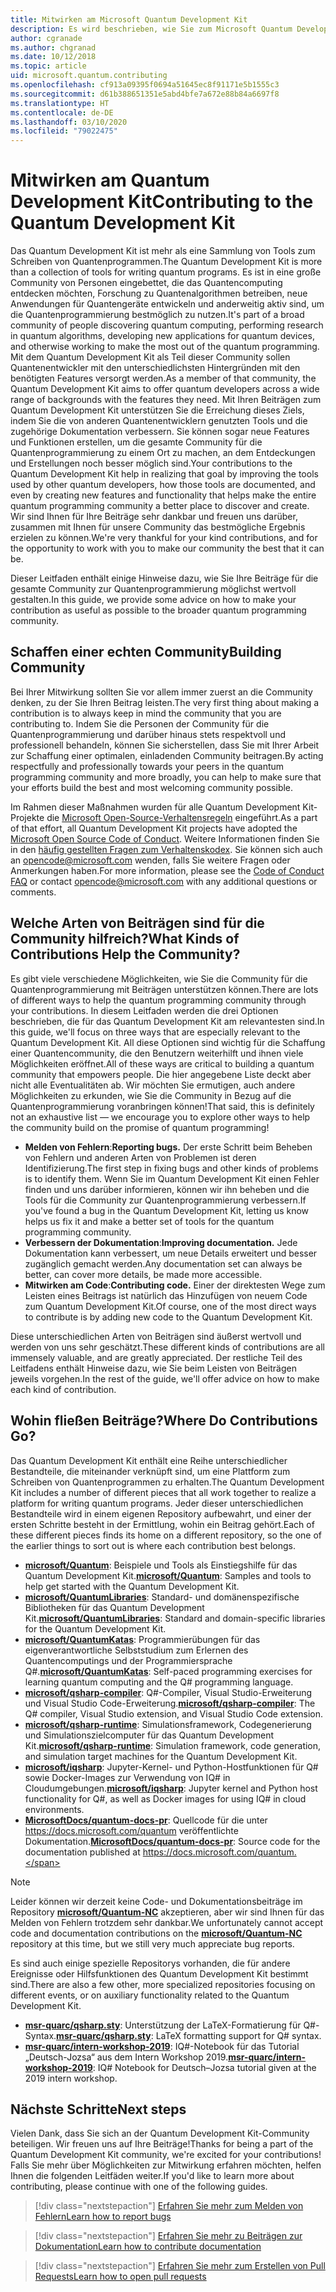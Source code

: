 ```yaml
---
title: Mitwirken am Microsoft Quantum Development Kit
description: Es wird beschrieben, wie Sie zum Microsoft Quantum Development Kit und zur Quantum-Entwicklercommunity beitragen können.
author: cgranade
ms.author: chgranad
ms.date: 10/12/2018
ms.topic: article
uid: microsoft.quantum.contributing
ms.openlocfilehash: cf913a09395f0694a51645ec8f91171e5b1555c3
ms.sourcegitcommit: d61b388651351e5abd4bfe7a672e88b84a6697f8
ms.translationtype: HT
ms.contentlocale: de-DE
ms.lasthandoff: 03/10/2020
ms.locfileid: "79022475"
---
```

# <a name="contributing-to-the-quantum-development-kit"></a><span data-ttu-id="fa4c0-103">Mitwirken am Quantum Development Kit</span><span class="sxs-lookup"><span data-stu-id="fa4c0-103">Contributing to the Quantum Development Kit</span></span>

<span data-ttu-id="fa4c0-104">Das Quantum Development Kit ist mehr als eine Sammlung von Tools zum Schreiben von Quantenprogrammen.</span><span class="sxs-lookup"><span data-stu-id="fa4c0-104">The Quantum Development Kit is more than a collection of tools for writing quantum programs.</span></span>
<span data-ttu-id="fa4c0-105">Es ist in eine große Community von Personen eingebettet, die das Quantencomputing entdecken möchten, Forschung zu Quantenalgorithmen betreiben, neue Anwendungen für Quantengeräte entwickeln und anderweitig aktiv sind, um die Quantenprogrammierung bestmöglich zu nutzen.</span><span class="sxs-lookup"><span data-stu-id="fa4c0-105">It's part of a broad community of people discovering quantum computing, performing research in quantum algorithms, developing new applications for quantum devices, and otherwise working to make the most out of the quantum programming.</span></span>
<span data-ttu-id="fa4c0-106">Mit dem Quantum Development Kit als Teil dieser Community sollen Quantenentwickler mit den unterschiedlichsten Hintergründen mit den benötigten Features versorgt werden.</span><span class="sxs-lookup"><span data-stu-id="fa4c0-106">As a member of that community, the Quantum Development Kit aims to offer quantum developers across a wide range of backgrounds with the features they need.</span></span>
<span data-ttu-id="fa4c0-107">Mit Ihren Beiträgen zum Quantum Development Kit unterstützen Sie die Erreichung dieses Ziels, indem Sie die von anderen Quantenentwicklern genutzten Tools und die zugehörige Dokumentation verbessern. Sie können sogar neue Features und Funktionen erstellen, um die gesamte Community für die Quantenprogrammierung zu einem Ort zu machen, an dem Entdeckungen und Erstellungen noch besser möglich sind.</span><span class="sxs-lookup"><span data-stu-id="fa4c0-107">Your contributions to the Quantum Development Kit help in realizing that goal by improving the tools used by other quantum developers, how those tools are documented, and even by creating new features and functionality that helps make the entire quantum programming community a better place to discover and create.</span></span>
<span data-ttu-id="fa4c0-108">Wir sind Ihnen für Ihre Beiträge sehr dankbar und freuen uns darüber, zusammen mit Ihnen für unsere Community das bestmögliche Ergebnis erzielen zu können.</span><span class="sxs-lookup"><span data-stu-id="fa4c0-108">We're very thankful for your kind contributions, and for the opportunity to work with you to make our community the best that it can be.</span></span>

<span data-ttu-id="fa4c0-109">Dieser Leitfaden enthält einige Hinweise dazu, wie Sie Ihre Beiträge für die gesamte Community zur Quantenprogrammierung möglichst wertvoll gestalten.</span><span class="sxs-lookup"><span data-stu-id="fa4c0-109">In this guide, we provide some advice on how to make your contribution as useful as possible to the broader quantum programming community.</span></span>

## <a name="building-community"></a><span data-ttu-id="fa4c0-110">Schaffen einer echten Community</span><span class="sxs-lookup"><span data-stu-id="fa4c0-110">Building Community</span></span>

<span data-ttu-id="fa4c0-111">Bei Ihrer Mitwirkung sollten Sie vor allem immer zuerst an die Community denken, zu der Sie Ihren Beitrag leisten.</span><span class="sxs-lookup"><span data-stu-id="fa4c0-111">The very first thing about making a contribution is to always keep in mind the community that you are contributing to.</span></span>
<span data-ttu-id="fa4c0-112">Indem Sie die Personen der Community für die Quantenprogrammierung und darüber hinaus stets respektvoll und professionell behandeln, können Sie sicherstellen, dass Sie mit Ihrer Arbeit zur Schaffung einer optimalen, einladenden Community beitragen.</span><span class="sxs-lookup"><span data-stu-id="fa4c0-112">By acting respectfully and professionally towards your peers in the quantum programming community and more broadly, you can help to make sure that your efforts build the best and most welcoming community possible.</span></span>

<span data-ttu-id="fa4c0-113">Im Rahmen dieser Maßnahmen wurden für alle Quantum Development Kit-Projekte die [Microsoft Open-Source-Verhaltensregeln](https://opensource.microsoft.com/codeofconduct/) eingeführt.</span><span class="sxs-lookup"><span data-stu-id="fa4c0-113">As a part of that effort, all Quantum Development Kit projects have adopted the [Microsoft Open Source Code of Conduct](https://opensource.microsoft.com/codeofconduct/).</span></span>
<span data-ttu-id="fa4c0-114">Weitere Informationen finden Sie in den [häufig gestellten Fragen zum Verhaltenskodex](https://opensource.microsoft.com/codeofconduct/faq/). Sie können sich auch an [opencode@microsoft.com](mailto:opencode@microsoft.com) wenden, falls Sie weitere Fragen oder Anmerkungen haben.</span><span class="sxs-lookup"><span data-stu-id="fa4c0-114">For more information, please see the [Code of Conduct FAQ](https://opensource.microsoft.com/codeofconduct/faq/) or contact [opencode@microsoft.com](mailto:opencode@microsoft.com) with any additional questions or comments.</span></span>

## <a name="what-kinds-of-contributions-help-the-community"></a><span data-ttu-id="fa4c0-115">Welche Arten von Beiträgen sind für die Community hilfreich?</span><span class="sxs-lookup"><span data-stu-id="fa4c0-115">What Kinds of Contributions Help the Community?</span></span>

<span data-ttu-id="fa4c0-116">Es gibt viele verschiedene Möglichkeiten, wie Sie die Community für die Quantenprogrammierung mit Beiträgen unterstützen können.</span><span class="sxs-lookup"><span data-stu-id="fa4c0-116">There are lots of different ways to help the quantum programming community through your contributions.</span></span>
<span data-ttu-id="fa4c0-117">In diesem Leitfaden werden die drei Optionen beschrieben, die für das Quantum Development Kit am relevantesten sind.</span><span class="sxs-lookup"><span data-stu-id="fa4c0-117">In this guide, we'll focus on three ways that are especially relevant to the Quantum Development Kit.</span></span>
<span data-ttu-id="fa4c0-118">All diese Optionen sind wichtig für die Schaffung einer Quantencommunity, die den Benutzern weiterhilft und ihnen viele Möglichkeiten eröffnet.</span><span class="sxs-lookup"><span data-stu-id="fa4c0-118">All of these ways are critical to building a quantum community that empowers people.</span></span>
<span data-ttu-id="fa4c0-119">Die hier angegebene Liste deckt aber nicht alle Eventualitäten ab. Wir möchten Sie ermutigen, auch andere Möglichkeiten zu erkunden, wie Sie die Community in Bezug auf die Quantenprogrammierung voranbringen können!</span><span class="sxs-lookup"><span data-stu-id="fa4c0-119">That said, this is definitely not an exhaustive list — we encourage you to explore other ways to help the community build on the promise of quantum programming!</span></span>

- <span data-ttu-id="fa4c0-120">**Melden von Fehlern**:</span><span class="sxs-lookup"><span data-stu-id="fa4c0-120">**Reporting bugs.**</span></span> <span data-ttu-id="fa4c0-121">Der erste Schritt beim Beheben von Fehlern und anderen Arten von Problemen ist deren Identifizierung.</span><span class="sxs-lookup"><span data-stu-id="fa4c0-121">The first step in fixing bugs and other kinds of problems is to identify them.</span></span> <span data-ttu-id="fa4c0-122">Wenn Sie im Quantum Development Kit einen Fehler finden und uns darüber informieren, können wir ihn beheben und die Tools für die Community zur Quantenprogrammierung verbessern.</span><span class="sxs-lookup"><span data-stu-id="fa4c0-122">If you've found a bug in the Quantum Development Kit, letting us know helps us fix it and make a better set of tools for the quantum programming community.</span></span>
- <span data-ttu-id="fa4c0-123">**Verbessern der Dokumentation**:</span><span class="sxs-lookup"><span data-stu-id="fa4c0-123">**Improving documentation.**</span></span> <span data-ttu-id="fa4c0-124">Jede Dokumentation kann verbessert, um neue Details erweitert und besser zugänglich gemacht werden.</span><span class="sxs-lookup"><span data-stu-id="fa4c0-124">Any documentation set can always be better, can cover more details, be made more accessible.</span></span>
- <span data-ttu-id="fa4c0-125">**Mitwirken am Code**:</span><span class="sxs-lookup"><span data-stu-id="fa4c0-125">**Contributing code.**</span></span> <span data-ttu-id="fa4c0-126">Einer der direktesten Wege zum Leisten eines Beitrags ist natürlich das Hinzufügen von neuem Code zum Quantum Development Kit.</span><span class="sxs-lookup"><span data-stu-id="fa4c0-126">Of course, one of the most direct ways to contribute is by adding new code to the Quantum Development Kit.</span></span>

<span data-ttu-id="fa4c0-127">Diese unterschiedlichen Arten von Beiträgen sind äußerst wertvoll und werden von uns sehr geschätzt.</span><span class="sxs-lookup"><span data-stu-id="fa4c0-127">These different kinds of contributions are all immensely valuable, and are greatly appreciated.</span></span>
<span data-ttu-id="fa4c0-128">Der restliche Teil des Leitfadens enthält Hinweise dazu, wie Sie beim Leisten von Beiträgen jeweils vorgehen.</span><span class="sxs-lookup"><span data-stu-id="fa4c0-128">In the rest of the guide, we'll offer advice on how to make each kind of contribution.</span></span>

## <a name="where-do-contributions-go"></a><span data-ttu-id="fa4c0-129">Wohin fließen Beiträge?</span><span class="sxs-lookup"><span data-stu-id="fa4c0-129">Where Do Contributions Go?</span></span>

<span data-ttu-id="fa4c0-130">Das Quantum Development Kit enthält eine Reihe unterschiedlicher Bestandteile, die miteinander verknüpft sind, um eine Plattform zum Schreiben von Quantenprogrammen zu erhalten.</span><span class="sxs-lookup"><span data-stu-id="fa4c0-130">The Quantum Development Kit includes a number of different pieces that all work together to realize a platform for writing quantum programs.</span></span>
<span data-ttu-id="fa4c0-131">Jeder dieser unterschiedlichen Bestandteile wird in einem eigenen Repository aufbewahrt, und einer der ersten Schritte besteht in der Ermittlung, wohin ein Beitrag gehört.</span><span class="sxs-lookup"><span data-stu-id="fa4c0-131">Each of these different pieces finds its home on a different repository, so the one of the earlier things to sort out is where each contribution best belongs.</span></span>

- <span data-ttu-id="fa4c0-132">[**microsoft/Quantum**](https://github.com/Microsoft/Quantum): Beispiele und Tools als Einstiegshilfe für das Quantum Development Kit.</span><span class="sxs-lookup"><span data-stu-id="fa4c0-132">[**microsoft/Quantum**](https://github.com/Microsoft/Quantum): Samples and tools to help get started with the Quantum Development Kit.</span></span>
- <span data-ttu-id="fa4c0-133">[**microsoft/QuantumLibraries**](https://github.com/Microsoft/QuantumLibraries): Standard- und domänenspezifische Bibliotheken für das Quantum Development Kit.</span><span class="sxs-lookup"><span data-stu-id="fa4c0-133">[**microsoft/QuantumLibraries**](https://github.com/Microsoft/QuantumLibraries): Standard and domain-specific libraries for the Quantum Development Kit.</span></span>
- <span data-ttu-id="fa4c0-134">[**microsoft/QuantumKatas**](https://github.com/Microsoft/QuantumKatas): Programmierübungen für das eigenverantwortliche Selbststudium zum Erlernen des Quantencomputings und der Programmiersprache Q#.</span><span class="sxs-lookup"><span data-stu-id="fa4c0-134">[**microsoft/QuantumKatas**](https://github.com/Microsoft/QuantumKatas): Self-paced programming exercises for learning quantum computing and the Q# programming language.</span></span>
- <span data-ttu-id="fa4c0-135">[**microsoft/qsharp-compiler**](https://github.com/microsoft/qsharp-compiler): Q#-Compiler, Visual Studio-Erweiterung und Visual Studio Code-Erweiterung.</span><span class="sxs-lookup"><span data-stu-id="fa4c0-135">[**microsoft/qsharp-compiler**](https://github.com/microsoft/qsharp-compiler): The Q# compiler, Visual Studio extension, and Visual Studio Code extension.</span></span>
- <span data-ttu-id="fa4c0-136">[**microsoft/qsharp-runtime**](https://github.com/microsoft/qsharp-runtime): Simulationsframework, Codegenerierung und Simulationszielcomputer für das Quantum Development Kit.</span><span class="sxs-lookup"><span data-stu-id="fa4c0-136">[**microsoft/qsharp-runtime**](https://github.com/microsoft/qsharp-runtime): Simulation framework, code generation, and simulation target machines for the Quantum Development Kit.</span></span>
- <span data-ttu-id="fa4c0-137">[**microsoft/iqsharp**](https://github.com/microsoft/iqsharp): Jupyter-Kernel- und Python-Hostfunktionen für Q# sowie Docker-Images zur Verwendung von IQ# in Cloudumgebungen.</span><span class="sxs-lookup"><span data-stu-id="fa4c0-137">[**microsoft/iqsharp**](https://github.com/microsoft/iqsharp): Jupyter kernel and Python host functionality for Q#, as well as Docker images for using IQ# in cloud environments.</span></span>
- <span data-ttu-id="fa4c0-138">[**MicrosoftDocs/quantum-docs-pr**](https://github.com/MicrosoftDocs/quantum-docs-pr): Quellcode für die unter https://docs.microsoft.com/quantum veröffentlichte Dokumentation.</span><span class="sxs-lookup"><span data-stu-id="fa4c0-138">[**MicrosoftDocs/quantum-docs-pr**](https://github.com/MicrosoftDocs/quantum-docs-pr): Source code for the documentation published at https://docs.microsoft.com/quantum.</span></span>

> [!NOTE]
> <span data-ttu-id="fa4c0-139">Leider können wir derzeit keine Code- und Dokumentationsbeiträge im Repository [**microsoft/Quantum-NC**](https://github.com/microsoft/Quantum-NC) akzeptieren, aber wir sind Ihnen für das Melden von Fehlern trotzdem sehr dankbar.</span><span class="sxs-lookup"><span data-stu-id="fa4c0-139">We unfortunately cannot accept code and documentation contributions on the [**microsoft/Quantum-NC**](https://github.com/microsoft/Quantum-NC) repository at this time, but we still very much appreciate bug reports.</span></span>

<span data-ttu-id="fa4c0-140">Es sind auch einige spezielle Repositorys vorhanden, die für andere Ereignisse oder Hilfsfunktionen des Quantum Development Kit bestimmt sind.</span><span class="sxs-lookup"><span data-stu-id="fa4c0-140">There are also a few other, more specialized repositories focusing on different events, or on auxiliary functionality related to the Quantum Development Kit.</span></span>

- <span data-ttu-id="fa4c0-141">[**msr-quarc/qsharp.sty**](https://github.com/msr-quarc/qsharp.sty): Unterstützung der LaTeX-Formatierung für Q#-Syntax.</span><span class="sxs-lookup"><span data-stu-id="fa4c0-141">[**msr-quarc/qsharp.sty**](https://github.com/msr-quarc/qsharp.sty): LaTeX formatting support for Q# syntax.</span></span>
- <span data-ttu-id="fa4c0-142">[**msr-quarc/intern-workshop-2019**](https://github.com/msr-quarc/intern-workshop-2019): IQ#-Notebook für das Tutorial „Deutsch-Jozsa“ aus dem Intern Workshop 2019.</span><span class="sxs-lookup"><span data-stu-id="fa4c0-142">[**msr-quarc/intern-workshop-2019**](https://github.com/msr-quarc/intern-workshop-2019): IQ# Notebook for Deutsch–Jozsa tutorial given at the 2019 intern workshop.</span></span>

## <a name="next-steps"></a><span data-ttu-id="fa4c0-143">Nächste Schritte</span><span class="sxs-lookup"><span data-stu-id="fa4c0-143">Next steps</span></span>

<span data-ttu-id="fa4c0-144">Vielen Dank, dass Sie sich an der Quantum Development Kit-Community beteiligen. Wir freuen uns auf Ihre Beiträge!</span><span class="sxs-lookup"><span data-stu-id="fa4c0-144">Thanks for being a part of the Quantum Development Kit community, we're excited for your contributions!</span></span>
<span data-ttu-id="fa4c0-145">Falls Sie mehr über Möglichkeiten zur Mitwirkung erfahren möchten, helfen Ihnen die folgenden Leitfäden weiter.</span><span class="sxs-lookup"><span data-stu-id="fa4c0-145">If you'd like to learn more about contributing, please continue with one of the following guides.</span></span>

> [!div class="nextstepaction"]
> [<span data-ttu-id="fa4c0-146">Erfahren Sie mehr zum Melden von Fehlern</span><span class="sxs-lookup"><span data-stu-id="fa4c0-146">Learn how to report bugs</span></span>](xref:microsoft.quantum.contributing.reporting)

> [!div class="nextstepaction"]
> [<span data-ttu-id="fa4c0-147">Erfahren Sie mehr zu Beiträgen zur Dokumentation</span><span class="sxs-lookup"><span data-stu-id="fa4c0-147">Learn how to contribute documentation</span></span>](xref:microsoft.quantum.contributing.docs)

> [!div class="nextstepaction"]
> [<span data-ttu-id="fa4c0-148">Erfahren Sie mehr zum Erstellen von Pull Requests</span><span class="sxs-lookup"><span data-stu-id="fa4c0-148">Learn how to open pull requests</span></span>](xref:microsoft.quantum.contributing.pulls)
